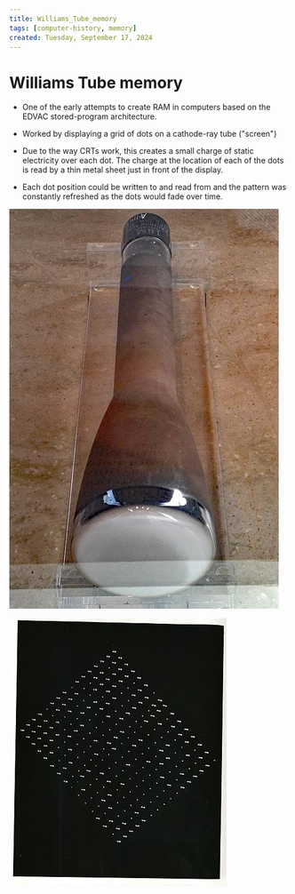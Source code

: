 ```yaml
---
title: Williams_Tube_memory
tags: [computer-history, memory]
created: Tuesday, September 17, 2024
---
```


# Williams Tube memory

- One of the early attempts to create RAM in computers based on the EDVAC
  stored-program architecture.

- Worked by displaying a grid of dots on a cathode-ray tube ("screen")

- Due to the way CRTs work, this creates a small charge of static electricity
  over each dot. The charge at the location of each of the dots is read by a
  thin metal sheet just in front of the display.

- Each dot position could be written to and read from and the pattern was
  constantly refreshed as the dots would fade over time.

![A Williams CRT tube](../img/williams-tube.jpg)

![Memory dot pattern from a Williams Tube](../img/williams-tube-dots.jpg)

